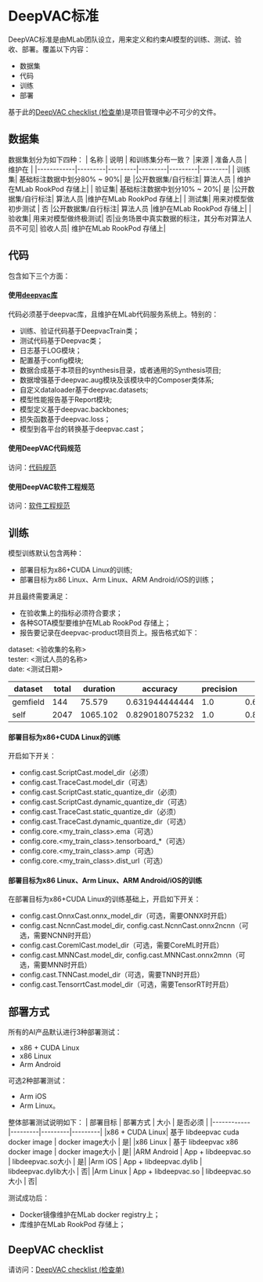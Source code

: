# DeepVAC标准
DeepVAC标准是由MLab团队设立，用来定义和约束AI模型的训练、测试、验收、部署。覆盖以下内容：
- 数据集
- 代码
- 训练
- 部署

基于此的[DeepVAC checklist (检查单)](./deepvac_checklist.md)是项目管理中必不可少的文件。

## 数据集
数据集划分为如下四种：
|  名称      |  说明   | 和训练集分布一致？  |来源 | 准备人员 | 维护在 |
|------------|---------|---------|---------|---------|---------|
| 训练集| 基础标注数据中划分80% ~ 90%| 是 |公开数据集/自行标注| 算法人员 | 维护在MLab RookPod 存储上|
| 验证集| 基础标注数据中划分10% ~ 20%| 是 |公开数据集/自行标注| 算法人员 |维护在MLab RookPod 存储上|
| 测试集| 用来对模型做初步测试   | 否 |公开数据集/自行标注| 算法人员 |维护在MLab RookPod 存储上|
| 验收集| 用来对模型做终极测试| 否|业务场景中真实数据的标注，其分布对算法人员不可见| 验收人员| 维护在MLab RookPod 存储上|

## 代码
包含如下三个方面：
#### 使用[deepvac库](./lib.md)
代码必须基于deepvac库，且维护在MLab代码服务系统上。特别的：
- 训练、验证代码基于DeepvacTrain类；
- 测试代码基于Deepvac类；
- 日志基于LOG模块；
- 配置基于config模块;
- 数据合成基于本项目的synthesis目录，或者通用的Synthesis项目;
- 数据增强基于deepvac.aug模块及该模块中的Composer类体系;
- 自定义dataloader基于deepvac.datasets;
- 模型性能报告基于Report模块;
- 模型定义基于deepvac.backbones;
- 损失函数基于deepvac.loss；
- 模型到各平台的转换基于deepvac.cast；

#### 使用DeepVAC代码规范
访问：[代码规范](./code_standard.md)

#### 使用DeepVAC软件工程规范
访问：[软件工程规范](./arch.md)


## 训练
模型训练默认包含两种：
- 部署目标为x86+CUDA Linux的训练;
- 部署目标为x86 Linux、Arm Linux、ARM Android/iOS的训练；

并且最终需要满足：
- 在验收集上的指标必须符合要求；
- 各种SOTA模型要维护在MLab RookPod 存储上；
- 报告要记录在deepvac-product项目页上。报告格式如下： 

dataset: <验收集的名称>  
tester: <测试人员的名称>  
date: <测试日期>

|dataset|total|duration|accuracy|precision|recall|miss|error|
|--|--|--|--|--|--|--|--|
|gemfield|144|75.579|0.631944444444|1.0|0.631944444444|0.118055555556|0.368055555556|
|self|2047|1065.102|0.829018075232|1.0|0.829018075232|0.0229604298974|0.170981924768|

#### 部署目标为x86+CUDA Linux的训练
开启如下开关：
- config.cast.ScriptCast.model_dir（必须）
- config.cast.TraceCast.model_dir（可选）
- config.cast.ScriptCast.static_quantize_dir（必须）
- config.cast.ScriptCast.dynamic_quantize_dir（可选）
- config.cast.TraceCast.static_quantize_dir（必须）
- config.cast.TraceCast.dynamic_quantize_dir（可选）
- config.core.<my_train_class>.ema（可选）
- config.core.<my_train_class>.tensorboard_*（可选）
- config.core.<my_train_class>.amp（可选）
- config.core.<my_train_class>.dist_url（可选）

#### 部署目标为x86 Linux、Arm Linux、ARM Android/iOS的训练
在部署目标为x86+CUDA Linux的训练基础上，开启如下开关：
- config.cast.OnnxCast.onnx_model_dir（可选，需要ONNX时开启）
- config.cast.NcnnCast.model_dir, config.cast.NcnnCast.onnx2ncnn（可选，需要NCNN时开启）
- config.cast.CoremlCast.model_dir（可选，需要CoreML时开启）
- config.cast.MNNCast.model_dir, config.cast.MNNCast.onnx2mnn（可选，需要MNN时开启）
- config.cast.TNNCast.model_dir（可选，需要TNN时开启）
- config.cast.TensorrtCast.model_dir（可选，需要TensorRT时开启）
## 部署方式
所有的AI产品默认进行3种部署测试：
- x86 + CUDA Linux
- x86 Linux
- Arm Android

可选2种部署测试：
- Arm iOS
- Arm Linux。

整体部署测试说明如下：
|  部署目标  | 部署方式 | 大小 | 是否必须   | 
|------------|---------|---------|---------|
|x86 + CUDA Linux| 基于 libdeepvac cuda docker image | docker image大小 | 是|
|x86 Linux   | 基于 libdeepvac x86 docker image | docker image大小 | 是|
|ARM Android | App + libdeepvac.so | libdeepvac.so大小 | 是|
|Arm iOS     | App + libdeepvac.dylib | libdeepvac.dylib大小 | 否|
|Arm Linux   | App + libdeepvac.so | libdeepvac.so大小 | 否|

测试成功后：
- Docker镜像维护在MLab docker registry上；
- 库维护在MLab RookPod 存储上；

## DeepVAC checklist
请访问：[DeepVAC checklist (检查单)](./deepvac_checklist.md)

